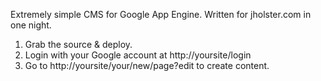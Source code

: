 Extremely simple CMS for Google App Engine. Written for jholster.com in one night.

1. Grab the source & deploy.
2. Login with your Google account at http://yoursite/login
3. Go to http://yoursite/your/new/page?edit to create content.
